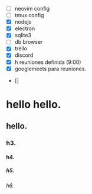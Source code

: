 - [ ] neovim config
- [ ] tmux config
- [x] nodejs
- [x] electron
- [x] sqlite3
- [ ] db browser
- [x] trello
- [x] discord
- [x] h reuniones definida (9:00)
- [x] googlemeets para reuniones.
- []

# hello hello.


## hello.


### h3.


#### h4.


##### h5.


###### h6.
